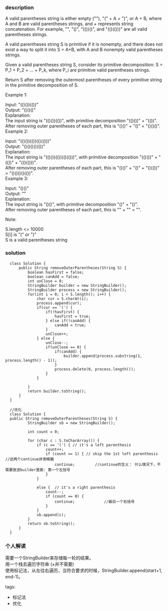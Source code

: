 ### description    
  A valid parentheses string is either empty (""), "(" + A + ")", or A + B, where A and B are valid parentheses strings, and + represents string concatenation.  For example, "", "()", "(())()", and "(()(()))" are all valid parentheses strings.  
    
  A valid parentheses string S is primitive if it is nonempty, and there does not exist a way to split it into S = A+B, with A and B nonempty valid parentheses strings.  
    
  Given a valid parentheses string S, consider its primitive decomposition: S = P_1 + P_2 + ... + P_k, where P_i are primitive valid parentheses strings.  
    
  Return S after removing the outermost parentheses of every primitive string in the primitive decomposition of S.  
    
     
    
  Example 1:  
    
  Input: "(()())(())"  
  Output: "()()()"  
  Explanation:   
  The input string is "(()())(())", with primitive decomposition "(()())" + "(())".  
  After removing outer parentheses of each part, this is "()()" + "()" = "()()()".  
  Example 2:  
    
  Input: "(()())(())(()(()))"  
  Output: "()()()()(())"  
  Explanation:   
  The input string is "(()())(())(()(()))", with primitive decomposition "(()())" + "(())" + "(()(()))".  
  After removing outer parentheses of each part, this is "()()" + "()" + "()(())" = "()()()()(())".  
  Example 3:  
    
  Input: "()()"  
  Output: ""  
  Explanation:   
  The input string is "()()", with primitive decomposition "()" + "()".  
  After removing outer parentheses of each part, this is "" + "" = "".  
     
    
  Note:  
    
  S.length <= 10000  
  S[i] is "(" or ")"  
  S is a valid parentheses string  
### solution    
```    
  class Solution {  
      public String removeOuterParentheses(String S) {  
          boolean hasFirst = false;  
          boolean canAdd = false;  
          int unClose = 0;  
          StringBuilder builder = new StringBuilder();  
          StringBuilder process = new StringBuilder();  
          for(int i = 0; i < S.length(); i++) {  
              char cur = S.charAt(i);  
              process.append(cur);  
              if(cur == '(') {  
                  if(!hasFirst) {  
                      hasFirst = true;  
                  } else if(!canAdd) {  
                      canAdd = true;  
                  }  
                  unClose++;  
              } else {  
                  unClose--;  
                  if(unClose == 0) {  
                      if(canAdd) {  
                          builder.append(process.substring(1, process.length() - 1));  
                      }  
                      process.delete(0, process.length());  
                  }  
              }  
    
          }  
          return builder.toString();  
      }  
  }  
    
  //优化   
  class Solution {  
  public String removeOuterParentheses(String S) {  
          StringBuilder sb = new StringBuilder();  
    
          int count = 0;  
         
          for (char c : S.toCharArray()) {  
              if (c == '(') { // it's a left parenthesis  
                  count++;  
                  if (count == 1) { // skip the 1st left parenthesis        //这两个continue非常精髓  
                      continue;         //continue的含义： 什么情况下，不需要放进builder里面: 第一个左括号  
                  }  
              }  
    
              else {  // it's a right parenthesis  
                  count--;  
                  if (count == 0) {  
                      continue;             //最后一个右括号  
                  }  
              }  
              sb.append(c);  
          }  
          return sb.toString();  
      }  
  }  
```    
    
### 个人解读    
  需要一个StringBuilder来存储每一轮的结果。  
  用一个栈去遍历字符串 (×并不需要)  
  使用标记法，从左往右遍历，当符合要求的时候，StringBuilder.append(start+1, end-1)。  
    
tags:    
  -  标记法  
  -  优化  
